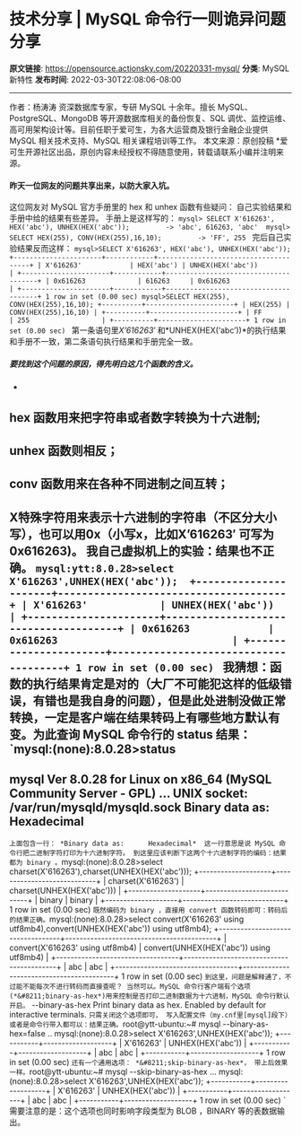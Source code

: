 # 技术分享 | MySQL 命令行一则诡异问题分享

**原文链接**: https://opensource.actionsky.com/20220331-mysql/
**分类**: MySQL 新特性
**发布时间**: 2022-03-30T22:08:06-08:00

---

作者：杨涛涛
资深数据库专家，专研 MySQL 十余年。擅长 MySQL、PostgreSQL、MongoDB 等开源数据库相关的备份恢复、SQL 调优、监控运维、高可用架构设计等。目前任职于爱可生，为各大运营商及银行金融企业提供 MySQL 相关技术支持、MySQL 相关课程培训等工作。
本文来源：原创投稿
*爱可生开源社区出品，原创内容未经授权不得随意使用，转载请联系小编并注明来源。
#### 昨天一位网友的问题共享出来，以防大家入坑。
这位网友对 MySQL 官方手册里的 hex 和 unhex 函数有些疑问： 自己实验结果和手册中给的结果有些差异。
手册上是这样写的：
`mysql> SELECT X'616263', HEX('abc'), UNHEX(HEX('abc'));        
-> 'abc', 616263, 'abc' 
mysql> SELECT HEX(255), CONV(HEX(255),16,10);        
-> 'FF', 255
`
完后自己实验结果反而这样：
`mysql>SELECT X'616263', HEX('abc'), UNHEX(HEX('abc'));
+----------------------+------------+--------------------------------------+
| X'616263'            | HEX('abc') | UNHEX(HEX('abc'))                    |
+----------------------+------------+--------------------------------------+
| 0x616263             | 616263     | 0x616263                             |
+----------------------+------------+--------------------------------------+
1 row in set (0.00 sec)
mysql>SELECT HEX(255), CONV(HEX(255),16,10);
+----------+----------------------+
| HEX(255) | CONV(HEX(255),16,10) |
+----------+----------------------+
| FF       | 255                  |
+----------+----------------------+
1 row in set (0.00 sec)
`
第一条语句里*X&#8217;616263&#8242;* 和*UNHEX(HEX(&#8216;abc&#8217;))*的执行结果和手册不一致，第二条语句执行结果和手册完全一致。
##### 要找到这个问题的原因，得先明白这几个函数的含义。
- 
hex 函数用来把字符串或者数字转换为十六进制;
- 
unhex 函数则相反；
- 
conv 函数用来在各种不同进制之间互转；
- 
X特殊字符用来表示十六进制的字符串（不区分大小写），也可以用0x（小写x，比如X&#8217;616263&#8242; 可写为0x616263)。
我自己虚拟机上的实验：结果也不正确。
`mysql:ytt:8.0.28>select X'616263',UNHEX(HEX('abc')); 
+----------------------+--------------------------------------+
| X'616263'            | UNHEX(HEX('abc'))                    |
+----------------------+--------------------------------------+
| 0x616263             | 0x616263                             |
+----------------------+--------------------------------------+
1 row in set (0.00 sec)
`
我猜想：函数的执行结果肯定是对的（大厂不可能犯这样的低级错误，有错也是我自身的问题），但是此处进制没做正常转换，一定是客户端在结果转码上有哪些地方默认有变。为此查询 MySQL 命令行的 status 结果：
`mysql:(none):8.0.28>status
--------------
mysql  Ver 8.0.28 for Linux on x86_64 (MySQL Community Server - GPL)
...
UNIX socket:        /var/run/mysqld/mysqld.sock
Binary data as:     Hexadecimal
--------------
`
上面包含一行： *Binary data as:      Hexadecimal*  这一行意思是说 MySQL 命令行把二进制字符打印为十六进制字符。
到这里应该判断下这两个十六进制字符的编码：结果都为 binary 。
`mysql:(none):8.0.28>select charset(X'616263'),charset(UNHEX(HEX('abc')));
+--------------------+----------------------------+
| charset(X'616263') | charset(UNHEX(HEX('abc'))) |
+--------------------+----------------------------+
| binary             | binary                     |
+--------------------+----------------------------+
1 row in set (0.00 sec)
`
既然编码为 binary ，直接用 convert 函数转码即可：转码后的结果正确。
`mysql:(none):8.0.28>select convert(X'616263' using utf8mb4),convert(UNHEX(HEX('abc')) using utf8mb4);
+----------------------------------+------------------------------------------+
| convert(X'616263' using utf8mb4) | convert(UNHEX(HEX('abc')) using utf8mb4) |
+----------------------------------+------------------------------------------+
| abc                              | abc                                      |
+----------------------------------+------------------------------------------+
1 row in set (0.00 sec)
`
到这里，问题是解释通了，不过能不能每次不进行转码而直接查呢？ 当然可以。MySQL 命令行客户端有个选项(*&#8211;binary-as-hex*)用来控制是否打印二进制数据为十六进制，MySQL 命令行默认开启。
`  --binary-as-hex     Print binary data as hex. Enabled by default for
interactive terminals.
`
只需关闭这个选项即可， 写入配置文件（my.cnf里[mysql]段下）或者是命令行带入都可以：结果正确。
`root@ytt-ubuntu:~# mysql --binary-as-hex=false
..
mysql:(none):8.0.28>select X'616263',UNHEX(HEX('abc'));
+-----------+-------------------+
| X'616263' | UNHEX(HEX('abc')) |
+-----------+-------------------+
| abc       | abc               |
+-----------+-------------------+
1 row in set (0.00 sec)
`
还有一个通用选项： *&#8211;skip-binary-as-hex*， 带上后效果一样。
`root@ytt-ubuntu:~# mysql --skip-binary-as-hex
...
mysql:(none):8.0.28>select X'616263',UNHEX(HEX('abc'));
+-----------+-------------------+
| X'616263' | UNHEX(HEX('abc')) |
+-----------+-------------------+
| abc       | abc               |
+-----------+-------------------+
1 row in set (0.00 sec)
`
需要注意的是：这个选项也同时影响字段类型为 BLOB ，BINARY 等的表数据输出。